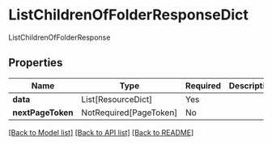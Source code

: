 # ListChildrenOfFolderResponseDict

ListChildrenOfFolderResponse

## Properties
| Name | Type | Required | Description |
| ------------ | ------------- | ------------- | ------------- |
**data** | List[ResourceDict] | Yes |  |
**nextPageToken** | NotRequired[PageToken] | No |  |


[[Back to Model list]](../../../../README.md#models-v2-link) [[Back to API list]](../../../../README.md#apis-v2-link) [[Back to README]](../../../../README.md)
